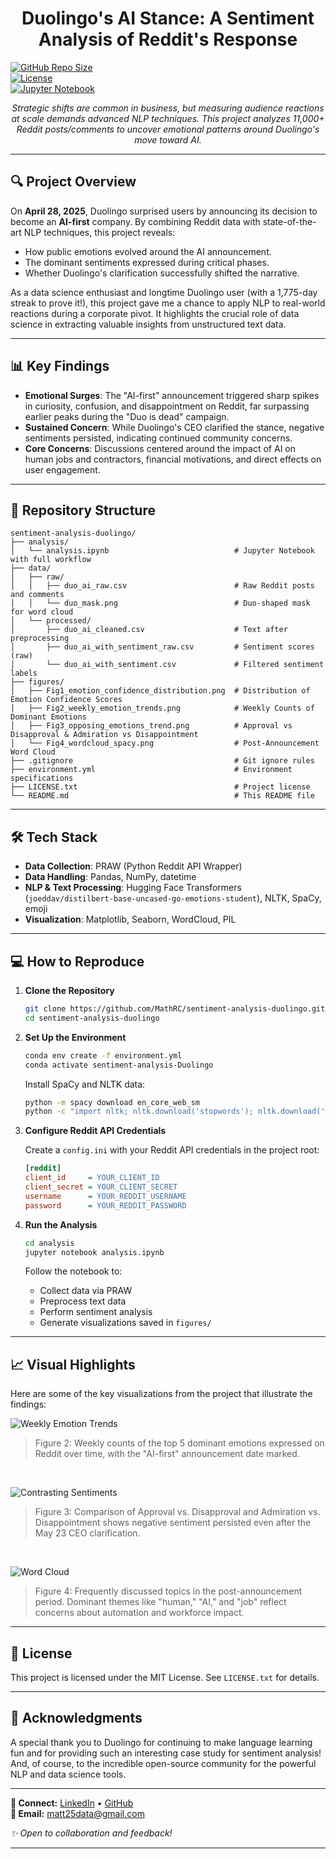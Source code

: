 <h1 align="center">Duolingo's AI Stance: A Sentiment Analysis of Reddit's Response </h1>

[![GitHub Repo Size](https://img.shields.io/github/repo-size/MathRC/sentiment-analysis-duolingo)](https://github.com/MathRC/sentiment-analysis-duolingo)  
[![License](https://img.shields.io/github/license/MathRC/sentiment-analysis-duolingo)](https://github.com/MathRC/sentiment-analysis-duolingo/blob/main/LICENSE)  
[![Jupyter Notebook](https://img.shields.io/badge/Jupyter-Sentiment%20Analysis%20Workflow-blue)](analysis/analysis.ipynb)

<p align="center"><em>Strategic shifts are common in business, but measuring audience reactions at scale demands advanced NLP techniques. This project analyzes 11,000+ Reddit posts/comments to uncover emotional patterns around Duolingo's move toward AI.</em></p>

---

## 🔍 Project Overview

On **April 28, 2025**, Duolingo surprised users by announcing its decision to become an **AI-first** company. By combining Reddit data with state-of-the-art NLP techniques, this project reveals:
- How public emotions evolved around the AI announcement.
- The dominant sentiments expressed during critical phases.
- Whether Duolingo's clarification successfully shifted the narrative.

As a data science enthusiast and longtime Duolingo user (with a 1,775-day streak to prove it!), this project gave me a chance to apply NLP to real-world reactions during a corporate pivot. It highlights the crucial role of data science in extracting valuable insights from unstructured text data.

---

## 📊 Key Findings

- **Emotional Surges**: The "AI-first" announcement triggered sharp spikes in curiosity, confusion, and disappointment on Reddit, far surpassing earlier peaks during the "Duo is dead" campaign.
- **Sustained Concern**: While Duolingo's CEO clarified the stance, negative sentiments persisted, indicating continued community concerns.
- **Core Concerns**: Discussions centered around the impact of AI on human jobs and contractors, financial motivations, and direct effects on user engagement.

---

## 📁 Repository Structure

```text
sentiment-analysis-duolingo/
├── analysis/
│   └── analysis.ipynb                            # Jupyter Notebook with full workflow
├── data/
│   ├── raw/
│   │   ├── duo_ai_raw.csv                        # Raw Reddit posts and comments
│   │   └── duo_mask.png                          # Duo-shaped mask for word cloud
│   └── processed/
│       ├── duo_ai_cleaned.csv                    # Text after preprocessing
│       ├── duo_ai_with_sentiment_raw.csv         # Sentiment scores (raw)
│       └── duo_ai_with_sentiment.csv             # Filtered sentiment labels
├── figures/
│   ├── Fig1_emotion_confidence_distribution.png  # Distribution of Emotion Confidence Scores
│   ├── Fig2_weekly_emotion_trends.png            # Weekly Counts of Dominant Emotions
│   ├── Fig3_opposing_emotions_trend.png          # Approval vs Disapproval & Admiration vs Disappointment
│   └── Fig4_wordcloud_spacy.png                  # Post-Announcement Word Cloud
├── .gitignore                                    # Git ignore rules
├── environment.yml                               # Environment specifications
├── LICENSE.txt                                   # Project license
└── README.md                                     # This README file
````

---

## 🛠️ Tech Stack  

- **Data Collection**: PRAW (Python Reddit API Wrapper)
- **Data Handling**: Pandas, NumPy, datetime
- **NLP & Text Processing**: Hugging Face Transformers (`joeddav/distilbert-base-uncased-go-emotions-student`), NLTK, SpaCy, emoji
- **Visualization**: Matplotlib, Seaborn, WordCloud, PIL

---

## 💻 How to Reproduce

1. **Clone the Repository**

    ```bash
    git clone https://github.com/MathRC/sentiment-analysis-duolingo.git
    cd sentiment-analysis-duolingo
    ```


2. **Set Up the Environment**

    ```bash
    conda env create -f environment.yml
    conda activate sentiment-analysis-Duolingo
    ```

    Install SpaCy and NLTK data:
    ```bash
    python -m spacy download en_core_web_sm
    python -c "import nltk; nltk.download('stopwords'); nltk.download('wordnet'); nltk.download('punkt')"
    ```


3. **Configure Reddit API Credentials**

    Create a `config.ini` with your Reddit API credentials in the project root:

    ```ini
    [reddit]
    client_id     = YOUR_CLIENT_ID
    client_secret = YOUR_CLIENT_SECRET
    username      = YOUR_REDDIT_USERNAME
    password      = YOUR_REDDIT_PASSWORD
    ```
    

4. **Run the Analysis**

    ```bash
    cd analysis
    jupyter notebook analysis.ipynb
    ```
    
    Follow the notebook to:

    * Collect data via PRAW
    * Preprocess text data
    * Perform sentiment analysis
    * Generate visualizations saved in `figures/`

---

## 📈 Visual Highlights

Here are some of the key visualizations from the project that illustrate the findings:

![Weekly Emotion Trends](figures/Fig2_weekly_emotion_trends.png)

> Figure 2: Weekly counts of the top 5 dominant emotions expressed on Reddit over time, with the "AI-first" announcement date marked.

<br>

![Contrasting Sentiments](figures/Fig3_contrasting_sentiments_trend.png)

> Figure 3: Comparison of Approval vs. Disapproval and Admiration vs. Disappointment shows negative sentiment persisted even after the May 23 CEO clarification.

<br>

![Word Cloud](figures/Fig4_wordcloud_spacy_small.png)

> Figure 4: Frequently discussed topics in the post-announcement period. Dominant themes like "human," "AI," and "job" reflect concerns about automation and workforce impact.

---

## 📝 License

This project is licensed under the MIT License. See `LICENSE.txt` for details.

---

## 🙏 Acknowledgments

A special thank you to Duolingo for continuing to make language learning fun and for providing such an interesting case study for sentiment analysis! And, of course, to the incredible open-source community for the powerful NLP and data science tools.

---

**🔗 Connect:** [LinkedIn](https://www.linkedin.com/in/matheus-chaud/) • [GitHub](https://github.com/MathRC)  
**📧 Email:** [matt25data@gmail.com](mailto:matt25data@gmail.com)


*✨ Open to collaboration and feedback!*  

---
